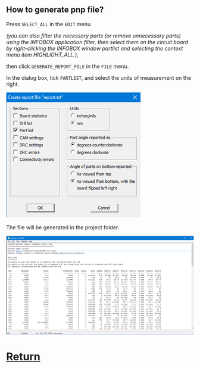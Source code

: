 ## How to generate pnp file?

Press `SELECT_ALL` in the `EDIT` menu 

_(you can also filter the necessary parts (or remove unnecessary parts) using the INFOBOX application filter, then select them on the circuit board by right-clicking the INFOBOX window partlist and selecting the context menu item HIGHLIGHT_ALL.)_, 

then click `GENERATE_REPORT_FILE` in the `FILE` menu.

In the dialog box, tick `PARTLIST`, and select the units of measurement on the right.

![](pictures/pnp.png)

The file will be generated in the project folder.

![](pictures/report.png)

# [Return](How_to.md)
